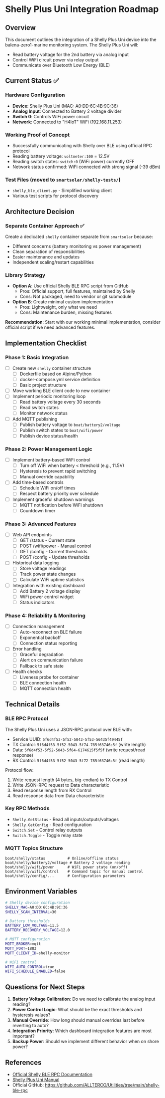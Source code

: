 # Shelly Plus Uni Integration Roadmap

## Overview

This document outlines the integration of a Shelly Plus Uni device into the balena-zero1-marine monitoring system. The Shelly Plus Uni will:
- Read battery voltage for the 2nd battery via analog input
- Control WiFi circuit power via relay output
- Communicate over Bluetooth Low Energy (BLE)

## Current Status ✅

### Hardware Configuration
- **Device**: Shelly Plus Uni (MAC: A0:DD:6C:4B:9C:36)
- **Analog Input**: Connected to Battery 2 voltage divider
- **Switch 0**: Controls WiFi power circuit
- **Network**: Connected to "H4IoT" WiFi (192.168.11.253)

### Working Proof of Concept
- Successfully communicating with Shelly over BLE using official RPC protocol
- Reading battery voltage: `voltmeter:100` = 12.5V
- Reading switch states: `switch:0` (WiFi power) currently OFF
- Network status confirmed: WiFi connected with strong signal (-39 dBm)

### Test Files (moved to `smartsolar/shelly-tests/`)
- `shelly_ble_client.py` - Simplified working client
- Various test scripts for protocol discovery

## Architecture Decision

### Separate Container Approach ✅
Create a dedicated `shelly` container separate from `smartsolar` because:
- Different concerns (battery monitoring vs power management)
- Clean separation of responsibilities
- Easier maintenance and updates
- Independent scaling/restart capabilities

### Library Strategy
- **Option A**: Use official Shelly BLE RPC script from GitHub
  - Pros: Official support, full features, maintained by Shelly
  - Cons: Not packaged, need to vendor or git submodule
- **Option B**: Create minimal custom implementation
  - Pros: Lightweight, only what we need
  - Cons: Maintenance burden, missing features

**Recommendation**: Start with our working minimal implementation, consider official script if we need advanced features.

## Implementation Checklist

### Phase 1: Basic Integration
- [ ] Create new `shelly` container structure
  - [ ] Dockerfile based on Alpine/Python
  - [ ] docker-compose.yml service definition
  - [ ] Basic project structure
- [ ] Move working BLE client code to new container
- [ ] Implement periodic monitoring loop
  - [ ] Read battery voltage every 30 seconds
  - [ ] Read switch states
  - [ ] Monitor network status
- [ ] Add MQTT publishing
  - [ ] Publish battery voltage to `boat/battery2/voltage`
  - [ ] Publish switch states to `boat/wifi/power`
  - [ ] Publish device status/health

### Phase 2: Power Management Logic
- [ ] Implement battery-based WiFi control
  - [ ] Turn off WiFi when battery < threshold (e.g., 11.5V)
  - [ ] Hysteresis to prevent rapid switching
  - [ ] Manual override capability
- [ ] Add time-based controls
  - [ ] Schedule WiFi on/off times
  - [ ] Respect battery priority over schedule
- [ ] Implement graceful shutdown warnings
  - [ ] MQTT notification before WiFi shutdown
  - [ ] Countdown timer

### Phase 3: Advanced Features
- [ ] Web API endpoints
  - [ ] GET /status - Current state
  - [ ] POST /wifi/power - Manual control
  - [ ] GET /config - Current thresholds
  - [ ] POST /config - Update thresholds
- [ ] Historical data logging
  - [ ] Store voltage readings
  - [ ] Track power state changes
  - [ ] Calculate WiFi uptime statistics
- [ ] Integration with existing dashboard
  - [ ] Add Battery 2 voltage display
  - [ ] WiFi power control widget
  - [ ] Status indicators

### Phase 4: Reliability & Monitoring
- [ ] Connection management
  - [ ] Auto-reconnect on BLE failure
  - [ ] Exponential backoff
  - [ ] Connection status reporting
- [ ] Error handling
  - [ ] Graceful degradation
  - [ ] Alert on communication failure
  - [ ] Fallback to safe state
- [ ] Health checks
  - [ ] Liveness probe for container
  - [ ] BLE connection health
  - [ ] MQTT connection health

## Technical Details

### BLE RPC Protocol
The Shelly Plus Uni uses a JSON-RPC protocol over BLE with:
- Service UUID: `5f6d4f53-5f52-5043-5f53-56435f49445f`
- TX Control: `5f6d4f53-5f52-5043-5f74-785f63746c5f` (write length)
- Data: `5f6d4f53-5f52-5043-5f64-6174615f5f5f` (write request/read response)
- RX Control: `5f6d4f53-5f52-5043-5f72-785f63746c5f` (read length)

Protocol flow:
1. Write request length (4 bytes, big-endian) to TX Control
2. Write JSON-RPC request to Data characteristic
3. Read response length from RX Control
4. Read response data from Data characteristic

### Key RPC Methods
- `Shelly.GetStatus` - Read all inputs/outputs/voltages
- `Shelly.GetConfig` - Read configuration
- `Switch.Set` - Control relay outputs
- `Switch.Toggle` - Toggle relay state

### MQTT Topics Structure
```
boat/shelly/status          # Online/offline status
boat/shelly/battery2/voltage # Battery 2 voltage reading
boat/shelly/wifi/power      # WiFi power state (on/off)
boat/shelly/wifi/control    # Command topic for manual control
boat/shelly/config/...      # Configuration parameters
```

## Environment Variables
```bash
# Shelly device configuration
SHELLY_MAC=A0:DD:6C:4B:9C:36
SHELLY_SCAN_INTERVAL=30

# Battery thresholds
BATTERY_LOW_VOLTAGE=11.5
BATTERY_RECOVERY_VOLTAGE=12.0

# MQTT configuration
MQTT_BROKER=mqtt
MQTT_PORT=1883
MQTT_CLIENT_ID=shelly-monitor

# WiFi control
WIFI_AUTO_CONTROL=true
WIFI_SCHEDULE_ENABLED=false
```

## Questions for Next Steps

1. **Battery Voltage Calibration**: Do we need to calibrate the analog input reading?
2. **Power Control Logic**: What should be the exact thresholds and hysteresis values?
3. **Manual Override**: How long should manual overrides last before reverting to auto?
4. **Integration Priority**: Which dashboard integration features are most important?
5. **Backup Power**: Should we implement different behavior when on shore power?

## References
- [Official Shelly BLE RPC Documentation](https://kb.shelly.cloud/knowledge-base/kbsa-mastering-shelly-iot-devices-a-comprehensive-)
- [Shelly Plus Uni Manual](https://www.shelly.com/products/shelly-plus-uni)
- Official GitHub: https://github.com/ALLTERCO/Utilities/tree/main/shelly-ble-rpc 